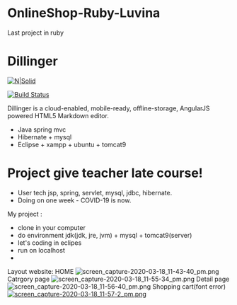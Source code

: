# OnlineShop-Ruby-Luvina
Last project in ruby
# Dillinger

[![N|Solid](https://cldup.com/dTxpPi9lDf.thumb.png)](https://spring.io/)

[![Build Status](https://travis-ci.org/joemccann/dillinger.svg?branch=master)](https://spring.io/guides/gs/serving-web-content/)

Dillinger is a cloud-enabled, mobile-ready, offline-storage, AngularJS powered HTML5 Markdown editor.

  - Java spring mvc
  - Hibernate + mysql
  - Eclipse + xampp + ubuntu + tomcat9

# Project give teacher late course!

  - User tech jsp, spring, servlet, mysql, jdbc, hibernate.
  - Doing on one week - COVID-19 is now.


My project :
  - clone in your computer
  - do environment jdk(jdk, jre, jvm) + mysql + tomcat9(server)
  - let's coding in eclipes
  - run on localhost
  -
Layout website:
HOME
![screen_capture-2020-03-18_11-43-40_pm.png](https://www.upsieutoc.com/images/2020/03/18/screen_capture-2020-03-18_11-43-40_pm.png)
Catrgory page
![screen_capture-2020-03-18_11-55-34_pm.png](https://www.upsieutoc.com/images/2020/03/18/screen_capture-2020-03-18_11-55-34_pm.png)
Detail page
![screen_capture-2020-03-18_11-56-40_pm.png](https://www.upsieutoc.com/images/2020/03/19/screen_capture-2020-03-18_11-56-40_pm.png)
Shopping cart(font error)
[![screen_capture-2020-03-18_11-57-2_pm.png](https://www.upsieutoc.com/images/2020/03/19/screen_capture-2020-03-18_11-57-2_pm.png)](https://www.upsieutoc.com/image/PkJytl)
